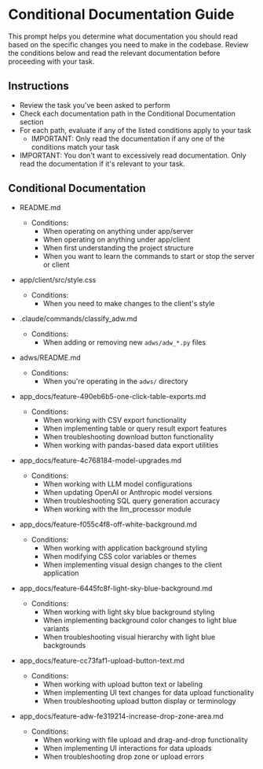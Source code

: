 # Conditional Documentation Guide

This prompt helps you determine what documentation you should read based on the specific changes you need to make in the codebase. Review the conditions below and read the relevant documentation before proceeding with your task.

## Instructions

- Review the task you've been asked to perform
- Check each documentation path in the Conditional Documentation section
- For each path, evaluate if any of the listed conditions apply to your task
  - IMPORTANT: Only read the documentation if any one of the conditions match your task
- IMPORTANT: You don't want to excessively read documentation. Only read the documentation if it's relevant to your task.

## Conditional Documentation

- README.md

  - Conditions:
    - When operating on anything under app/server
    - When operating on anything under app/client
    - When first understanding the project structure
    - When you want to learn the commands to start or stop the server or client

- app/client/src/style.css

  - Conditions:
    - When you need to make changes to the client's style

- .claude/commands/classify_adw.md

  - Conditions:
    - When adding or removing new `adws/adw_*.py` files

- adws/README.md

  - Conditions:
    - When you're operating in the `adws/` directory

- app_docs/feature-490eb6b5-one-click-table-exports.md

  - Conditions:
    - When working with CSV export functionality
    - When implementing table or query result export features
    - When troubleshooting download button functionality
    - When working with pandas-based data export utilities

- app_docs/feature-4c768184-model-upgrades.md

  - Conditions:
    - When working with LLM model configurations
    - When updating OpenAI or Anthropic model versions
    - When troubleshooting SQL query generation accuracy
    - When working with the llm_processor module

- app_docs/feature-f055c4f8-off-white-background.md

  - Conditions:
    - When working with application background styling
    - When modifying CSS color variables or themes
    - When implementing visual design changes to the client application

- app_docs/feature-6445fc8f-light-sky-blue-background.md

  - Conditions:
    - When working with light sky blue background styling
    - When implementing background color changes to light blue variants
    - When troubleshooting visual hierarchy with light blue backgrounds

- app_docs/feature-cc73faf1-upload-button-text.md
  - Conditions:
    - When working with upload button text or labeling
    - When implementing UI text changes for data upload functionality
    - When troubleshooting upload button display or terminology

- app_docs/feature-adw-fe319214-increase-drop-zone-area.md
  - Conditions:
    - When working with file upload and drag-and-drop functionality
    - When implementing UI interactions for data uploads
    - When troubleshooting drop zone or upload errors
